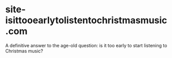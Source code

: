 # site-isittooearlytolistentochristmasmusic.com
A definitive answer to the age-old question: is it too early to start listening to Christmas music?
